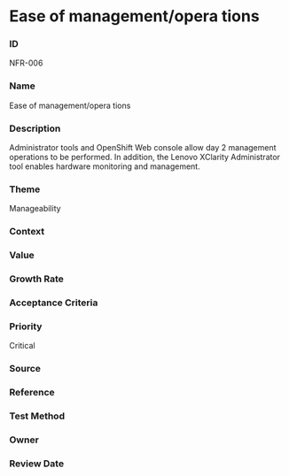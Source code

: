 

# Ease of management/opera tions

### ID

NFR-006

### Name

Ease of management/opera tions

### Description

Administrator tools and OpenShift Web console allow day 2 management operations
to be performed. In addition, the Lenovo XClarity Administrator tool enables
hardware monitoring and management.

### Theme


Manageability



### Context




### Value




### Growth Rate




### Acceptance Criteria




### Priority


Critical



### Source




### Reference




### Test Method




### Owner




### Review Date



